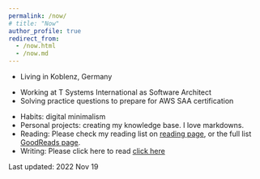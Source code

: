 ```yaml
---
permalink: /now/
# title: "Now"
author_profile: true
redirect_from: 
  - /now.html
  - /now.md
---
```

<!-- About Aditya -->

* Living in Koblenz, Germany
<!-- * Working on Master Thesis: scheduled delivery 30 July 
* Applying for relevant job opportunities -->
* Working at T Systems International as Software Architect
* Solving practice questions to prepare for AWS SAA certification
<!-- * Teaching as a tutor for the course "Web Information Retrieval" -->
* Habits: digital minimalism
* Personal projects: creating my knowledge base. I love markdowns.
* Reading: Please check my reading list on [reading page](https://adityam582.github.io/reading/), or the full list [GoodReads page](https://www.goodreads.com/user/show/5350472-aditya-mehta).
* Writing: Please click here to read [click here](https://adityam582.github.io/writing/)

Last updated: 2022 Nov 19